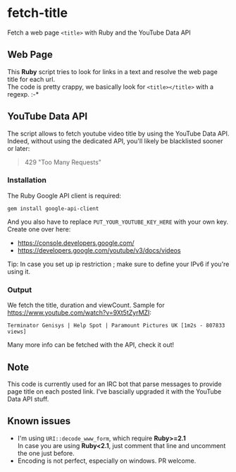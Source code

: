 # fetch-title

Fetch a web page `<title>` with Ruby and the YouTube Data API

## Web Page

This **Ruby** script tries to look for links in a text and resolve the web page title for each url.  
The code is pretty crappy, we basically look for `<title></title>` with a regexp. :-*  

## YouTube Data API

The script allows to fetch youtube video title by using the YouTube Data API.  
Indeed, without using the dedicated API, you'll likely be blacklisted sooner or later:
>  429 "Too Many Requests"

### Installation
The Ruby Google API client is required:
```
gem install google-api-client
```
And you also have to replace `PUT_YOUR_YOUTUBE_KEY_HERE` with your own key. Create one over here:
* https://console.developers.google.com/
* https://developers.google.com/youtube/v3/docs/videos

Tip: In case you set up ip restriction ; make sure to define your IPv6 if you're using it.

### Output

We fetch the title, duration and viewCount. Sample for https://www.youtube.com/watch?v=9Xt5tZyrMZI:

    Terminator Genisys | Help Spot | Paramount Pictures UK [1m2s - 807833 views]

Many more info can be fetched with the API, check it out!

## Note

This code is currently used for an IRC bot that parse messages to provide page title on each posted link. 
I've bascially upgraded it with the YouTube Data API stuff.

## Known issues

* I'm using `URI::decode_www_form`, which require **Ruby>=2.1**  
In case you are using **Ruby<2.1**, just comment that line and uncomment the one just before.
* Encoding is not perfect, especially on windows. PR welcome.
